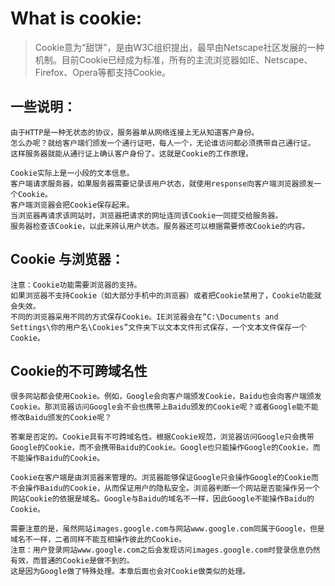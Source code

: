 # What is cookie:
> Cookie意为“甜饼”，是由W3C组织提出，最早由Netscape社区发展的一种机制。目前Cookie已经成为标准，所有的主流浏览器如IE、Netscape、Firefox、Opera等都支持Cookie。

## 一些说明：
~~~
由于HTTP是一种无状态的协议，服务器单从网络连接上无从知道客户身份。
怎么办呢？就给客户端们颁发一个通行证吧，每人一个，无论谁访问都必须携带自己通行证。
这样服务器就能从通行证上确认客户身份了。这就是Cookie的工作原理。

Cookie实际上是一小段的文本信息。
客户端请求服务器，如果服务器需要记录该用户状态，就使用response向客户端浏览器颁发一个Cookie。
客户端浏览器会把Cookie保存起来。
当浏览器再请求该网站时，浏览器把请求的网址连同该Cookie一同提交给服务器。
服务器检查该Cookie，以此来辨认用户状态。服务器还可以根据需要修改Cookie的内容。
~~~


## Cookie 与浏览器：
~~~
注意：Cookie功能需要浏览器的支持。
如果浏览器不支持Cookie（如大部分手机中的浏览器）或者把Cookie禁用了，Cookie功能就会失效。
不同的浏览器采用不同的方式保存Cookie。IE浏览器会在“C:\Documents and Settings\你的用户名\Cookies”文件夹下以文本文件形式保存，一个文本文件保存一个Cookie。
~~~


## Cookie的不可跨域名性
~~~
很多网站都会使用Cookie。例如，Google会向客户端颁发Cookie，Baidu也会向客户端颁发Cookie。那浏览器访问Google会不会也携带上Baidu颁发的Cookie呢？或者Google能不能修改Baidu颁发的Cookie呢？

答案是否定的。Cookie具有不可跨域名性。根据Cookie规范，浏览器访问Google只会携带Google的Cookie，而不会携带Baidu的Cookie。Google也只能操作Google的Cookie，而不能操作Baidu的Cookie。

Cookie在客户端是由浏览器来管理的。浏览器能够保证Google只会操作Google的Cookie而不会操作Baidu的Cookie，从而保证用户的隐私安全。浏览器判断一个网站是否能操作另一个网站Cookie的依据是域名。Google与Baidu的域名不一样，因此Google不能操作Baidu的Cookie。

需要注意的是，虽然网站images.google.com与网站www.google.com同属于Google，但是域名不一样，二者同样不能互相操作彼此的Cookie。
注意：用户登录网站www.google.com之后会发现访问images.google.com时登录信息仍然有效，而普通的Cookie是做不到的。
这是因为Google做了特殊处理。本章后面也会对Cookie做类似的处理。
~~~





